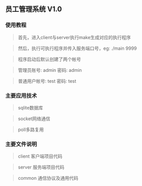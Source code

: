 
## 员工管理系统 V1.0
### 使用教程
>首先，进入client与server执行make生成对应的执行程序

>然后，执行可执行程序并传入服务端口号，eg: ./main 9999

>程序启动后默认创建了两个帐号

>管理员账号: admin  密码: admin

>普通用户帐号: test  密码: test

### 主要应用技术
>sqlite数据库

>socket网络通信

>poll多路复用

### 主要文件说明
>client 客户端项目代码

>server 服务端项目代码

>common 通信协议及通用代码
